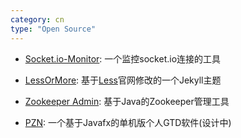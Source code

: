 ```yaml
---
category: cn
type: "Open Source"
---
```


* <a href="https://github.com/luoyan35714/Socket.io-Monitor" target="_blank">Socket.io-Monitor</a>: 一个监控socket.io连接的工具

* <a href="https://github.com/luoyan35714/LessOrMore" target="_blank">LessOrMore</a>: 基于[Less](http://lesscss.cn/)官网修改的一个Jekyll主题

* <a href="https://github.com/luoyan35714/zookeeper_admin" target="_blank">Zookeeper Admin</a>: 基于Java的Zookeeper管理工具

* <a href="https://github.com/WOLFLY/pzn" target="_blank">PZN</a>: 一个基于Javafx的单机版个人GTD软件(设计中)
